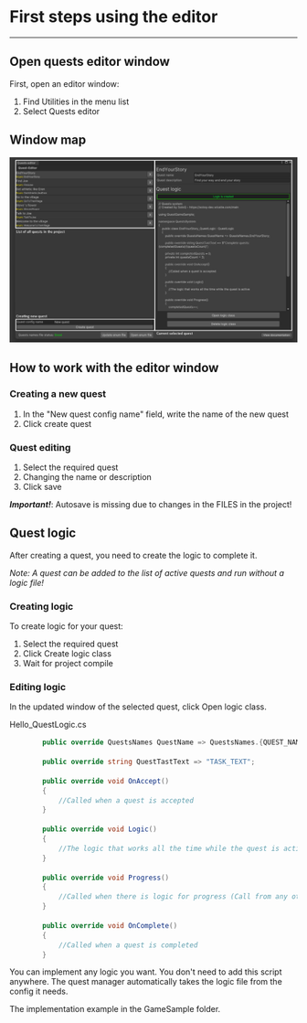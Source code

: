 # First steps using the editor

****

## Open quests editor window
First, open an editor window:
<ol>
  <li>Find Utilities in the menu list</li>
  <li>Select Quests editor</li>
</ol>

## Window map
![Window map!](Media/window_map.png)

## How to work with the editor window
### Creating a new quest
<ol>
  <li>In the "New quest config name" field, write the name of the new quest</li>
  <li>Click create quest</li>
</ol>

### Quest editing
<ol>
  <li>Select the required quest</li>
  <li>Changing the name or description</li>
  <li>Click save</li>
</ol>

***Important!***: Autosave is missing due to changes in the FILES in the project!

## Quest logic
After creating a quest, you need to create the logic to complete it.

*Note: A quest can be added to the list of active quests and run without a logic file!*

### Creating logic
To create logic for your quest:
<ol>
  <li>Select the required quest</li>
  <li>Click Create logic class</li>
  <li>Wait for project compile</li>
</ol>

### Editing logic
In the updated window of the selected quest, click Open logic class.

Hello_QuestLogic.cs
```c#
        public override QuestsNames QuestName => QuestsNames.{QUEST_NAME};

        public override string QuestTastText => "TASK_TEXT";

        public override void OnAccept()
        {
            //Called when a quest is accepted
        }

        public override void Logic()
        {
            //The logic that works all the time while the quest is active
        }

        public override void Progress()
        {
            //Called when there is logic for progress (Call from any other entity)
        }

        public override void OnComplete()
        {
            //Called when a quest is completed
        }
```
You can implement any logic you want. You don't need to add this script anywhere.
The quest manager automatically takes the logic file from the config it needs.

The implementation example in the GameSample folder.
